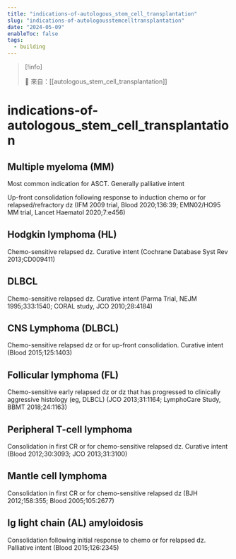 ```yaml
---
title: "indications-of-autologous_stem_cell_transplantation"
slug: "indications-of-autologousstemcelltransplantation"
date: "2024-05-09"
enableToc: false
tags:
  - building
---
```


> [!info]
>
> 🌱 來自：[[autologous_stem_cell_transplantation]]

# indications-of-autologous_stem_cell_transplantation

## Multiple myeloma (MM)

Most common indication for ASCT. Generally palliative intent

Up-front consolidation following response to induction chemo or for relapsed/refractory dz (IFM 2009 trial, Blood 2020;136:39; EMN02/HO95 MM trial, Lancet Haematol 2020;7:e456)

## Hodgkin lymphoma (HL)

Chemo-sensitive relapsed dz. Curative intent (Cochrane Database Syst Rev 2013;CD009411)

## DLBCL

Chemo-sensitive relapsed dz. Curative intent (Parma Trial, NEJM 1995;333:1540; CORAL study, JCO 2010;28:4184)

## CNS Lymphoma (DLBCL)

Chemo-sensitive relapsed dz or for up-front consolidation. Curative intent (Blood 2015;125:1403)

## Follicular lymphoma (FL)

Chemo-sensitive early relapsed dz or dz that has progressed to clinically aggressive histology (eg, DLBCL) (JCO 2013;31:1164; LymphoCare Study, BBMT 2018;24:1163)

## Peripheral T-cell lymphoma

Consolidation in first CR or for chemo-sensitive relapsed dz. Curative intent (Blood 2012;30:3093; JCO 2013;31:3100)

## Mantle cell lymphoma

Consolidation in first CR or for chemo-sensitive relapsed dz (BJH 2012;158:355; Blood 2005;105:2677)

## Ig light chain (AL) amyloidosis

Consolidation following initial response to chemo or for relapsed dz. Palliative intent (Blood 2015;126:2345)
